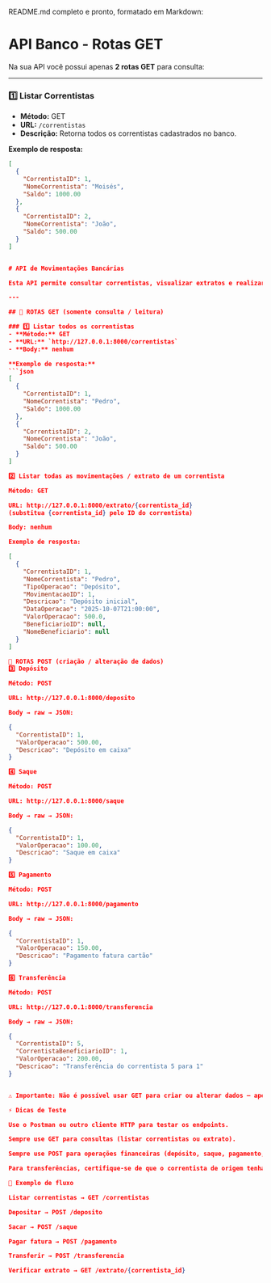 README.md completo e pronto, formatado em Markdown:
# API Banco - Rotas GET

Na sua API você possui apenas **2 rotas GET** para consulta:

---

### 1️⃣ Listar Correntistas
- **Método:** GET  
- **URL:** `/correntistas`  
- **Descrição:** Retorna todos os correntistas cadastrados no banco.  

**Exemplo de resposta:**
```json
[
  {
    "CorrentistaID": 1,
    "NomeCorrentista": "Moisés",
    "Saldo": 1000.00
  },
  {
    "CorrentistaID": 2,
    "NomeCorrentista": "João",
    "Saldo": 500.00
  }
]


# API de Movimentações Bancárias

Esta API permite consultar correntistas, visualizar extratos e realizar operações financeiras: depósito, saque, pagamento e transferência.

---

## 🔹 ROTAS GET (somente consulta / leitura)

### 1️⃣ Listar todos os correntistas
- **Método:** GET  
- **URL:** `http://127.0.0.1:8000/correntistas`  
- **Body:** nenhum  

**Exemplo de resposta:**
```json
[
  {
    "CorrentistaID": 1,
    "NomeCorrentista": "Pedro",
    "Saldo": 1000.00
  },
  {
    "CorrentistaID": 2,
    "NomeCorrentista": "João",
    "Saldo": 500.00
  }
]

2️⃣ Listar todas as movimentações / extrato de um correntista

Método: GET

URL: http://127.0.0.1:8000/extrato/{correntista_id}
(substitua {correntista_id} pelo ID do correntista)

Body: nenhum

Exemplo de resposta:

[
  {
    "CorrentistaID": 1,
    "NomeCorrentista": "Pedro",
    "TipoOperacao": "Depósito",
    "MovimentacaoID": 1,
    "Descricao": "Depósito inicial",
    "DataOperacao": "2025-10-07T21:00:00",
    "ValorOperacao": 500.0,
    "BeneficiarioID": null,
    "NomeBeneficiario": null
  }
]

🔹 ROTAS POST (criação / alteração de dados)
3️⃣ Depósito

Método: POST

URL: http://127.0.0.1:8000/deposito

Body → raw → JSON:

{
  "CorrentistaID": 1,
  "ValorOperacao": 500.00,
  "Descricao": "Depósito em caixa"
}

4️⃣ Saque

Método: POST

URL: http://127.0.0.1:8000/saque

Body → raw → JSON:

{
  "CorrentistaID": 1,
  "ValorOperacao": 100.00,
  "Descricao": "Saque em caixa"
}

5️⃣ Pagamento

Método: POST

URL: http://127.0.0.1:8000/pagamento

Body → raw → JSON:

{
  "CorrentistaID": 1,
  "ValorOperacao": 150.00,
  "Descricao": "Pagamento fatura cartão"
}

6️⃣ Transferência

Método: POST

URL: http://127.0.0.1:8000/transferencia

Body → raw → JSON:

{
  "CorrentistaID": 5,
  "CorrentistaBeneficiarioID": 1,
  "ValorOperacao": 200.00,
  "Descricao": "Transferência do correntista 5 para 1"
}


⚠️ Importante: Não é possível usar GET para criar ou alterar dados — apenas para listar/consultar.

⚡ Dicas de Teste

Use o Postman ou outro cliente HTTP para testar os endpoints.

Sempre use GET para consultas (listar correntistas ou extrato).

Sempre use POST para operações financeiras (depósito, saque, pagamento, transferência).

Para transferências, certifique-se de que o correntista de origem tenha saldo suficiente.

📌 Exemplo de fluxo

Listar correntistas → GET /correntistas

Depositar → POST /deposito

Sacar → POST /saque

Pagar fatura → POST /pagamento

Transferir → POST /transferencia

Verificar extrato → GET /extrato/{correntista_id}
